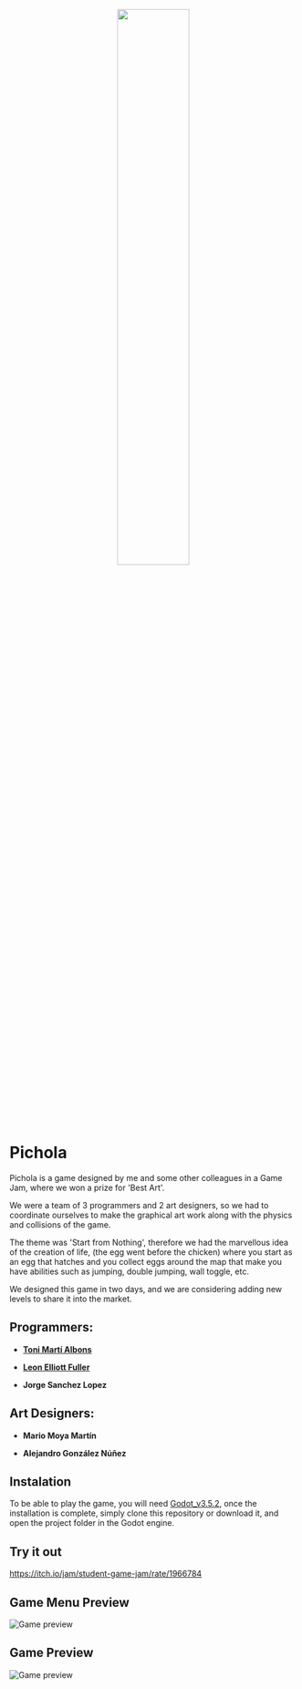 <p align="center">
  <img src="images/Titulo.png" width="50%">
</p>

# Pichola

Pichola is a game designed by me and some other colleagues in a Game Jam, where we won a prize for 'Best Art'.

We were a team of 3 programmers and 2 art designers, so we had to coordinate ourselves to make the graphical art work along with the physics and collisions of the game.

The theme was 'Start from Nothing', therefore we had the marvellous idea of the creation of life, (the egg went before the chicken) where you start as an egg that hatches and you collect eggs around the map that make you have abilities such as jumping, double jumping, wall toggle, etc.

We designed this game in two days, and we are considering adding new levels to share it into the market.

## Programmers:

* **[Toni Martí Albons](https://github.com/Toni-Marti)**

* **[Leon Elliott Fuller](https://github.com/leonfullxr)**

* **Jorge Sanchez Lopez**

## Art Designers:

* **Mario Moya Martín**

* **Alejandro González Núñez**

## Instalation
To be able to play the game, you will need [Godot_v3.5.2](https://godotengine.org/download/3.x/linux), once the installation is complete, simply clone this repository or download it, and open the project folder in the Godot engine.

## Try it out
https://itch.io/jam/student-game-jam/rate/1966784

## Game Menu Preview
![Game preview](https://i.ibb.co/qCYV2z5/Screenshot-from-2024-12-27-11-46-37.png)

## Game Preview
![Game preview](https://i.ibb.co/N1RmwH8/Screenshot-from-2024-12-27-11-48-37.png)
